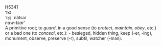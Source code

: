 <body>
  <p>H5341<br>  נצר  <br> נָצַר  ‎  nâtsar  <br><i>naw-tsar‘ </i><br>A primitive root; to <i>guard</i>, in a good sense (to <i>protect</i>, <i>maintain</i>, <i>obey</i>, etc.) or a bad one (to <i>conceal</i>, etc.): - besieged, hidden thing, keep (-er, -ing), monument, observe, preserve (-r), subtil, watcher (-man).<br></p>
 </body>